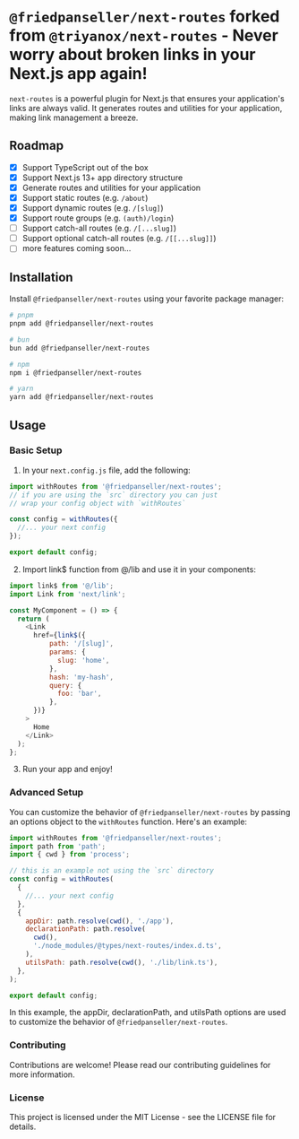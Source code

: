 # `@friedpanseller/next-routes` forked from `@triyanox/next-routes` - Never worry about broken links in your Next.js app again!

`next-routes` is a powerful plugin for Next.js that ensures your application's links are always valid. It generates routes and utilities for your application, making link management a breeze.

## Roadmap

- [x] Support TypeScript out of the box
- [x] Support Next.js 13+ app directory structure
- [x] Generate routes and utilities for your application
- [x] Support static routes (e.g. `/about`)
- [x] Support dynamic routes (e.g. `/[slug]`)
- [x] Support route groups (e.g. `(auth)/login`)
- [ ] Support catch-all routes (e.g. `/[...slug]`)
- [ ] Support optional catch-all routes (e.g. `/[[...slug]]`)
- [ ] more features coming soon...

## Installation

Install `@friedpanseller/next-routes` using your favorite package manager:

```bash
# pnpm
pnpm add @friedpanseller/next-routes

# bun
bun add @friedpanseller/next-routes

# npm
npm i @friedpanseller/next-routes

# yarn
yarn add @friedpanseller/next-routes
```

## Usage

### Basic Setup

1. In your `next.config.js` file, add the following:

```js
import withRoutes from '@friedpanseller/next-routes';
// if you are using the `src` directory you can just
// wrap your config object with `withRoutes`

const config = withRoutes({
  //... your next config
});

export default config;
```

2. Import link$ function from @/lib and use it in your components:

```js
import link$ from '@/lib';
import Link from 'next/link';

const MyComponent = () => {
  return (
    <Link
      href={link$({
          path: '/[slug]',
          params: {
            slug: 'home',
          },
          hash: 'my-hash',
          query: {
            foo: 'bar',
          },
      })}
    >
      Home
    </Link>
  );
};
```

3. Run your app and enjoy!

### Advanced Setup

You can customize the behavior of `@friedpanseller/next-routes` by passing an options object to the `withRoutes` function. Here's an example:

```js
import withRoutes from '@friedpanseller/next-routes';
import path from 'path';
import { cwd } from 'process';

// this is an example not using the `src` directory
const config = withRoutes(
  {
    //... your next config
  },
  {
    appDir: path.resolve(cwd(), './app'),
    declarationPath: path.resolve(
      cwd(),
      './node_modules/@types/next-routes/index.d.ts',
    ),
    utilsPath: path.resolve(cwd(), './lib/link.ts'),
  },
);

export default config;
```

In this example, the appDir, declarationPath, and utilsPath options are used to customize the behavior of `@friedpanseller/next-routes`.

### Contributing

Contributions are welcome! Please read our contributing guidelines for more information.

### License

This project is licensed under the MIT License - see the LICENSE file for details.
